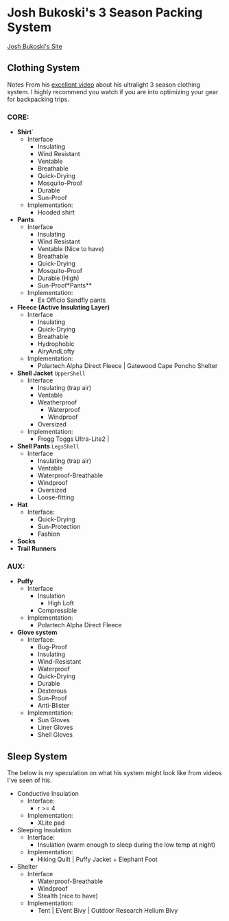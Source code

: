 # Josh Bukoski's 3 Season Packing System

[Josh Bukoski's Site](https://www.joshbukoski.com/)

## Clothing System

Notes From his [excellent video](https://www.youtube.com/watch?v=0xKCqQSMjvE) about his ultralight 3 season clothing system.
I highly recommend you watch if you are into optimizing your gear for backpacking trips.

### CORE:
  - **Shirt**`
    - Interface
        - Insulating
        - Wind Resistant
        - Ventable
        - Breathable
        - Quick-Drying
        - Mosquito-Proof
        - Durable
        - Sun-Proof
    - Implementation: 
        - Hooded shirt
  - **Pants**
    - Interface
        - Insulating
        - Wind Resistant
        - Ventable (Nice to have)
        - Breathable
        - Quick-Drying
        - Mosquito-Proof
        - Durable (High)
        - Sun-Proof*Pants**
    - Implementation: 
        - Ex Officio Sandfly pants
  - **Fleece (Active Insulating Layer)**
    - Interface
        - Insulating
        - Quick-Drying
        - Breathable
        - Hydrophobic
        - AiryAndLofty
    - Implementation: 
        - Polartech Alpha Direct Fleece | Gatewood Cape Poncho Shelter
  - **Shell Jacket** `UpperShell`
    - Interface
        - Insulating (trap air)
        - Ventable
        - Weatherproof
            - Waterproof
            - Windproof
        - Oversized
    - Implementation:
        - Frogg Toggs Ultra-Lite2 | 
  - **Shell Pants** `LegsShell`
    - Interface
        - Insulating (trap air)
        - Ventable
        - Waterproof-Breathable
        - Windproof
        - Oversized
        - Loose-fitting
  - **Hat**
    - Interface:
        - Quick-Drying
        - Sun-Protection
        - Fashion
  - **Socks**
  - **Trail Runners**
### AUX:
  - **Puffy**
    - Interface
        - Insulation
            - High Loft
        - Compressible
    - Implementation: 
        - Polartech Alpha Direct Fleece
  - **Glove system**
    - Interface:
        - Bug-Proof
        - Insulating
        - Wind-Resistant
        - Waterproof
        - Quick-Drying
        - Durable
        - Dexterous
        - Sun-Proof
        - Anti-Blister
    - Implementation: 
        - Sun Gloves
        - Liner Gloves
        - Shell Gloves


## Sleep System

The below is my speculation on what his system might look like from videos I've seen of his.

- Conductive Insulation
  - Interface:
    - r >= 4
  - Implementation:
    - XLite pad
- Sleeping Insulation
    - Interface:
        - Insulation (warm enough to sleep during the low temp at night)
    - Implementation:
        - Hiking Quilt | Puffy Jacket + Elephant Foot
- Shelter
    - Interface
        - Waterproof-Breathable
        - Windproof
        - Stealth (nice to have)
    - Implementation:
        - Tent | EVent Bivy | Outdoor Research Helium Bivy

